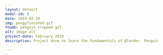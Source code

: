 ```yaml
---
layout: default
modal-id: 8
date: 2019-02-28
img: pengyfinished.gif
thumb: penguin_cropped.gif
alt: image-alt
project-date: February 2019
description: Project done to learn the fundamentals of Blender. Penguin was modeled, rigged, and animated with a snow particle system.

---
```

